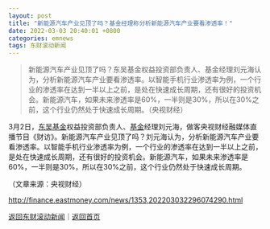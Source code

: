 ```yaml
---
layout: post
title: "新能源汽车产业见顶了吗？基金经理称分析新能源汽车产业要看渗透率！"
date: 2022-03-03 20:40:01 +0800
categories: emnews
tags: 东财滚动新闻
---
```

> 新能源汽车产业见顶了吗？东吴基金权益投资部负责人、基金经理刘元海认为，分析新能源汽车产业要看渗透率。以智能手机行业渗透率为例，一个行业的渗透率在达到一半以上之前，是处在快速成长周期，还有很好的投资机会。新能源汽车，如果未来渗透率是60%，一半则是30%，所以在30%之前，这个行业仍然处于快速成长周期。（央视财经）

<p>3月2日，<span id="Info.3157"><a href="http://fund.eastmoney.com/company/80048161.html" class="infokey">东吴基金</a></span>权益投资部负责人、<span id="Info.3293"><a href="http://data.eastmoney.com/zlsj/" class="infokey">基金</a></span>经理刘元海，做客央视财经融媒体直播节目《财访》。新能源汽车产业见顶了吗？刘元海认为，分析新能源汽车产业要看渗透率。以智能手机行业渗透率为例，一个行业的渗透率在达到一半以上之前，是处在快速成长周期，还有很好的投资机会。新能源汽车，如果未来渗透率是60%，一半则是30%，所以在30%之前，这个行业仍然处于快速成长周期。</p><p class="em_media">（文章来源：央视财经）</p>

<http://finance.eastmoney.com/news/1353,202203032296074290.html>

[返回东财滚动新闻](//finews.withounder.com/emnews/)｜[返回首页](//finews.withounder.com/)